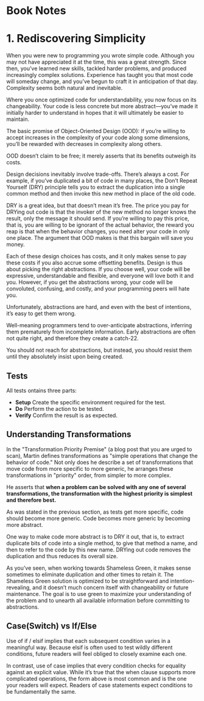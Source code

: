 # Book Notes

# 1. Rediscovering Simplicity

When you were new to programming you wrote simple code. Although you may not have appreciated it at the time, this was a great strength. Since then, you’ve learned new skills, tackled harder problems, and produced increasingly complex solutions. Experience has taught you that most code will someday change, and you’ve begun to craft it in anticipation of that day. Complexity seems both natural and inevitable.

Where you once optimized code for understandability, you now focus on its changeability. Your code is less concrete but more abstract—you’ve made it initially harder to understand in hopes that it will ultimately be easier to maintain.

The basic promise of Object-Oriented Design (OOD):  if you’re willing to accept increases in the complexity of your code along some dimensions, you’ll be rewarded with decreases in complexity along others. 

OOD doesn’t claim to be free; it merely asserts that its benefits outweigh its costs.

Design decisions inevitably involve trade-offs. There’s always a cost. For example, if you’ve duplicated a bit of code in many places, the Don’t Repeat Yourself (DRY) principle tells you to extract the duplication into a single common method and then invoke this new method in place of the old code.

DRY is a great idea, but that doesn’t mean it’s free. The price you pay for DRYing out code is that the invoker of the new method no longer knows the result, only the message it should send. If you’re willing to pay this price, that is, you are willing to be ignorant of the actual behavior, the reward you reap is that when the behavior changes, you need alter your code in only one place. The argument that OOD makes is that this bargain will save you money.

Each of these design choices has costs, and it only makes sense to pay these costs if you also accrue some offsetting benefits. Design is thus about picking the right abstractions. If you choose well, your code will be expressive, understandable and flexible, and everyone will love both it and you. However, if you get the abstractions wrong, your code will be convoluted, confusing, and costly, and your programming peers will hate you.

Unfortunately, abstractions are hard, and even with the best of intentions, it’s easy to get them wrong. 

Well-meaning programmers tend to over-anticipate abstractions, inferring them prematurely from incomplete information. Early abstractions are often not quite right, and therefore they create a catch-22.

You should not reach for abstractions, but instead, you should resist them until they absolutely insist upon being created.


## Tests

All tests ontains three parts:

- **Setup** Create the specific environment required for the test. 
- **Do** Perform the action to be tested.
- **Verify** Confirm the result is as expected.


## Understanding Transformations

In the "Transformation Priority Premise" (a blog post that you are urged to scan), Martin defines transformations as "simple operations that change the behavior of code." Not only does he describe a set of transformations that move code from more specific to more generic, he arranges these transformations in "priority" order, from simpler to more complex. 

He asserts that **when a problem can be solved with any one of several transformations, the transformation with the highest priority is simplest and therefore best.**


As was stated in the previous section, as tests get more specific, code should become more generic. Code becomes more generic by becoming more abstract. 

One way to make code more abstract is to DRY it out, that is, to extract duplicate bits of code into a single method, to give that method a name, and then to refer to the code by this new name. DRYing out code removes the duplication and thus reduces its overall size.

As you’ve seen, when working towards Shameless Green, it makes sense sometimes to eliminate duplication and other times to retain it. The Shameless Green solution is optimized to be straightforward and intention-revealing, and it doesn’t much concern itself with changeability or future maintenance. The goal is to use green to maximize your understanding of the problem and to unearth all available information before committing to abstractions.


## Case(Switch) vs If/Else

Use of if / elsif implies that each subsequent condition varies in a meaningful way. Because elsif is often used to test wildly different conditions, future readers will feel obliged to closely
examine each one. 

In contrast, use of case implies that every condition checks for equality against an explicit value. While it’s true that the when clause supports more complicated operations, the form above is most common and is the one your readers will expect. Readers of case statements expect conditions to be fundamentally the same.

